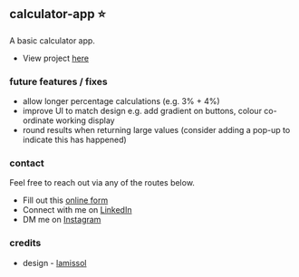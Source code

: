 ## calculator-app ⭐️

A basic calculator app.

- View project [here](https://noepse.github.io/calculator-app)

### future features / fixes

- allow longer percentage calculations (e.g. 3% + 4%)
- improve UI to match design e.g. add gradient on buttons, colour co-ordinate working display
- round results when returning large values (consider adding a pop-up to indicate this has happened)


### contact

Feel free to reach out via any of the routes below.

- Fill out this [online form](https://simranamin.com/#contact)
- Connect with me on [LinkedIn](https://www.linkedin.com/in/simran-amin/)
- DM me on [Instagram](https://www.instagram.com/n0epse/?hl=en)

### credits
- design - [lamissol](https://dribbble.com/shots/5913428-Calculator-App-Design)